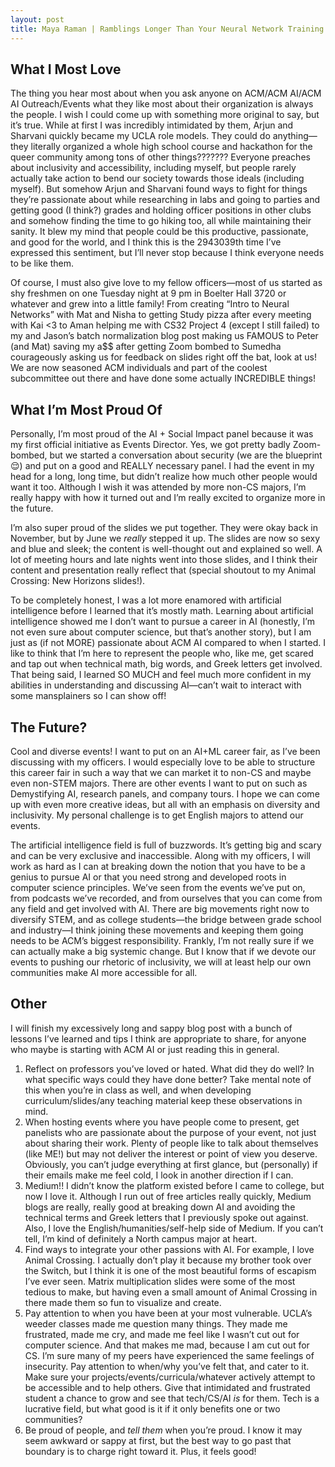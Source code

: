 ```yaml
---
layout: post
title: Maya Raman | Ramblings Longer Than Your Neural Network Training Time: My First Year in Outreach
---
```


<h2>What I Most Love</h2>
The thing you hear most about when you ask anyone on ACM/ACM AI/ACM AI Outreach/Events what they like most about their organization is always the people. I wish I could come up with something more original to say, but it’s true. While at first I was incredibly intimidated by them, Arjun and Sharvani quickly became my UCLA role models. They could do anything—they literally organized a whole high school course and hackathon for the queer community among tons of other things??????? Everyone preaches about inclusivity and accessibility, including myself, but people rarely actually take action to bend our society towards those ideals (including myself). But somehow Arjun and Sharvani found ways to fight for things they’re passionate about while researching in labs and going to parties and getting good (I think?) grades and holding officer positions in other clubs and somehow finding the time to go hiking too, all while maintaining their sanity. It blew my mind that people could be this productive, passionate, and good for the world, and I think this is the 2943039th time I’ve expressed this sentiment, but I’ll never stop because I think everyone needs to be like them. 

Of course, I must also give love to my fellow officers—most of us started as shy freshmen on one Tuesday night at 9 pm in Boelter Hall 3720 or whatever and grew into a little family! From creating “Intro to Neural Networks” with Mat and Nisha to getting Study pizza after every meeting with Kai <3 to Aman helping me with CS32 Project 4 (except I still failed) to my and Jason’s batch normalization blog post making us FAMOUS to Peter (and Mat) saving my a$$ after getting Zoom bombed to Sumedha courageously asking us for feedback on slides right off the bat, look at us! We are now seasoned ACM individuals and part of the coolest subcommittee out there and have done some actually INCREDIBLE things!

<h2>What I’m Most Proud Of</h2>
Personally, I’m most proud of the AI + Social Impact panel because it was my first official initiative as Events Director. Yes, we got pretty badly Zoom-bombed, but we started a conversation about security (we are the blueprint 😌) and put on a good and REALLY necessary panel. I had the event in my head for a long, long time, but didn’t realize how much other people would want it too. Although I wish it was attended by more non-CS majors, I’m really happy with how it turned out and I’m really excited to organize more in the future.

I’m also super proud of the slides we put together. They were okay back in November, but by June we *really* stepped it up. The slides are now so sexy and blue and sleek; the content is well-thought out and explained so well. A lot of meeting hours and late nights went into those slides, and I think their content and presentation really reflect that (special shoutout to my Animal Crossing: New Horizons slides!).

To be completely honest, I was a lot more enamored with artificial intelligence before I learned that it’s mostly math. Learning about artificial intelligence showed me I don’t want to pursue a career in AI (honestly, I’m not even sure about computer science, but that’s another story), but I am just as (if not MORE) passionate about ACM AI compared to when I started. I like to think that I’m here to represent the people who, like me, get scared and tap out when technical math, big words, and Greek letters get involved. That being said, I learned SO MUCH and feel much more confident in my abilities in understanding and discussing AI—can’t wait to interact with some mansplainers so I can show off!

<h2>The Future?</h2>
Cool and diverse events! I want to put on an AI+ML career fair, as I’ve been discussing with my officers. I would especially love to be able to structure this career fair in such a way that we can market it to non-CS and maybe even non-STEM majors. There are other events I want to put on such as Demystifying AI, research panels, and company tours. I hope we can come up with even more creative ideas, but all with an emphasis on diversity and inclusivity. My personal challenge is to get English majors to attend our events.

The artificial intelligence field is full of buzzwords. It’s getting big and scary and can be very exclusive and inaccessible. Along with my officers, I will work as hard as I can at breaking down the notion that you have to be a genius to pursue AI or that you need strong and developed roots in computer science principles. We’ve seen from the events we’ve put on, from podcasts we’ve recorded, and from ourselves that you can come from any field and get involved with AI. There are big movements right now to diversify STEM, and as college students—the bridge between grade school and industry—I think joining these movements and keeping them going needs to be ACM’s biggest responsibility. Frankly, I’m not really sure if we can actually make a big systemic change. But I know that if we devote our events to pushing our rhetoric of inclusivity, we will at least help our own communities make AI more accessible for all. 

<h2>Other</h2>
I will finish my excessively long and sappy blog post with a bunch of lessons I’ve learned and tips I think are appropriate to share, for anyone who maybe is starting with ACM AI or just reading this in general.

1. Reflect on professors you’ve loved or hated. What did they do well? In what specific ways could they have done better? Take mental note of this when you’re in class as well, and when developing curriculum/slides/any teaching material keep these observations in mind.
2. When hosting events where you have people come to present, get panelists who are passionate about the purpose of your event, not just about sharing their work. Plenty of people like to talk about themselves (like ME!) but may not deliver the interest or point of view you deserve. Obviously, you can’t judge everything at first glance, but (personally) if their emails make me feel cold, I look in another direction if I can.
3. Medium!! I didn’t know the platform existed before I came to college, but now I love it. Although I run out of free articles really quickly, Medium blogs are really, really good at breaking down AI and avoiding the technical terms and Greek letters that I previously spoke out against. Also, I love the English/humanities/self-help side of Medium. If you can’t tell, I’m kind of definitely a North campus major at heart.
4. Find ways to integrate your other passions with AI. For example, I love Animal Crossing. I actually don’t play it because my brother took over the Switch, but I think it is one of the most beautiful forms of escapism I’ve ever seen. Matrix multiplication slides were some of the most tedious to make, but having even a small amount of Animal Crossing in there made them so fun to visualize and create.
5. Pay attention to when you have been at your most vulnerable. UCLA’s weeder classes made me question many things. They made me frustrated, made me cry, and made me feel like I wasn’t cut out for computer science. And that makes me mad, because I am cut out for CS. I’m sure many of my peers have experienced the same feelings of insecurity. Pay attention to when/why you’ve felt that, and cater to it. Make sure your projects/events/curricula/whatever actively attempt to be accessible and to help others. Give that intimidated and frustrated student a chance to grow and see that tech/CS/AI *is* for them. Tech is a lucrative field, but what good is it if it only benefits one or two communities?
6. Be proud of people, and *tell them* when you’re proud. I know it may seem awkward or sappy at first, but the best way to go past that boundary is to charge right toward it. Plus, it feels good!

